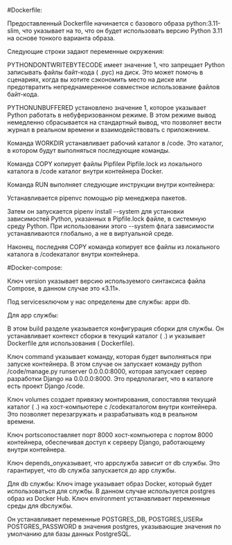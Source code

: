 #Dockerfile:


Предоставленный Dockerfile начинается с базового образа python:3.11-slim,
что указывает на то, что он будет использовать версию Python 3.11 на основе тонкого варианта образа.

Следующие строки задают переменные окружения:

PYTHONDONTWRITEBYTECODE
имеет значение 1, что запрещает Python записывать файлы байт-кода ( .pyc)
на диск. Это может помочь в сценариях, когда вы хотите сэкономить место на диске
или предотвратить непреднамеренное совместное использование файлов байт-кода.

PYTHONUNBUFFERED
установлено значение 1, которое указывает Python работать
в небуферизованном режиме. В этом режиме вывод немедленно сбрасывается
на стандартный вывод, что позволяет вести журнал в реальном времени
и взаимодействовать с приложением.

Команда WORKDIR
устанавливает рабочий каталог в /code.
Это каталог, в котором будут выполняться последующие команды.

Команда COPY
копирует файлы Pipfileи Pipfile.lock
из локального каталога в /code каталог внутри контейнера Docker.

Команда RUN
выполняет следующие инструкции внутри контейнера:

Устанавливается pipenvс помощью pip менеджера пакетов.

Затем он запускается pipenv install --system
для установки зависимостей Python, указанных в Pipfile.lock файле,
в системную среду Python. При использовании этого --system флага
зависимости устанавливаются глобально, а не в виртуальной среде.

Наконец, последняя COPY 
команда копирует все файлы из локального каталога в /codeкаталог внутри контейнера.


#Docker-compose:


Ключ version указывает версию используемого синтаксиса файла Compose,
в данном случае это «3.11».

Под servicesключом у нас определены две службы: appи db.

Для app службы:

В этом build разделе указывается конфигурация сборки для службы.
Он устанавливает контекст сборки в текущий каталог ( .)
и указывает Dockerfile для использования ( Dockerfile).

Ключ command указывает команду,
которая будет выполняться при запуске контейнера.
В этом случае он запускает команду python /code/manage.py runserver 0.0.0.0:8000,
которая запускает сервер разработки Django на 0.0.0.0:8000.
Это предполагает, что в каталоге есть проект Django /code.


Ключ volumes создает привязку монтирования,
сопоставляя текущий каталог ( .) на хост-компьютере с /codeкаталогом внутри контейнера.
Это позволяет перезагружать и разрабатывать код в реальном времени.


Ключ portsсопоставляет порт 8000 хост-компьютера с портом 8000 контейнера,
обеспечивая доступ к серверу Django, работающему внутри контейнера.


Ключ depends_onуказывает, что appслужба зависит от db службы.
Это гарантирует, что db служба запускается до app службы.


Для db службы:
Ключ image указывает образ Docker,
который будет использоваться для службы.
В данном случае используется postgres образ из Docker Hub.
Ключ environment устанавливает переменные среды для dbслужбы. 


Он устанавливает переменные POSTGRES_DB, POSTGRES_USERи POSTGRES_PASSWORD
в значения postgres, указывающие значения по умолчанию для базы данных PostgreSQL.

